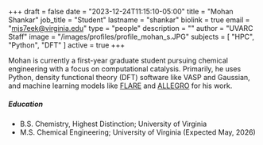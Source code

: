 +++
draft = false
date = "2023-12-24T11:15:10-05:00"
title = "Mohan Shankar"
job_title = "Student"
lastname = "shankar"
biolink = true
email = "mjs7eek@virginia.edu"
type = "people"
description = ""
author = "UVARC Staff"
image = "/images/profiles/profile_mohan_s.JPG"
subjects = [
  "HPC", "Python", "DFT"
]
active = true
+++

Mohan is currently a first-year graduate student pursuing chemical engineering with a focus on computational catalysis. Primarily, he uses Python, density functional theory (DFT) software like VASP and Gaussian, and machine learning models like [FLARE](https://github.com/mir-group/flare) and [ALLEGRO](https://github.com/mir-group/allegro) for his work.

##### Education

- B.S. Chemistry, Highest Distinction; University of Virginia 
- M.S. Chemical Engineering; University of Virginia (Expected May, 2026)
